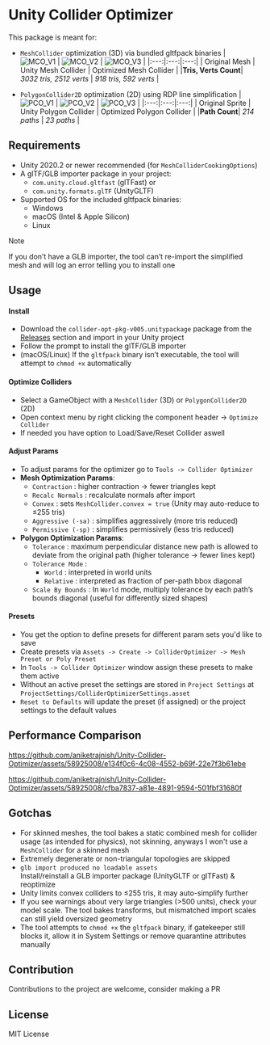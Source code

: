 # Unity Collider Optimizer

This package is meant for:
- `MeshCollider` optimization (3D) via bundled gltfpack binaries
    | ![MCO_V1](https://github.com/user-attachments/assets/a2cb0aa8-543a-437c-9daa-572fa1ec1b18) | ![MCO_V2](https://github.com/user-attachments/assets/8fc2e9a5-cdb0-4513-b391-27f570a95023) | ![MCO_V3](https://github.com/user-attachments/assets/4004e1d4-38e8-49ce-8fac-a95f6e686dcc) |
    |:---:|:---:|:---:|
    | Original Mesh | Unity Mesh Collider | Optimized Mesh Collider |
    |**Tris, Verts Count**| *3032 tris, 2512 verts* | *918 tris, 592 verts* |

    
- `PolygonCollider2D` optimization (2D) using RDP line simplification
    | ![PCO_V1](https://github.com/user-attachments/assets/f5314480-bed7-47fb-88b8-545499765a92) | ![PCO_V2](https://github.com/user-attachments/assets/ed26af25-5e1d-48a8-bc6a-a2f417be3cf6) | ![PCO_V3](https://github.com/user-attachments/assets/a4923535-59be-4896-b629-e83cc42db7d4) |
    |:---:|:---:|:---:|
    | Original Sprite | Unity Polygon Collider | Optimized Polygon Collider |
    |**Path Count**| *214 paths* | *23 paths* |

## Requirements
- Unity 2020.2 or newer recommended
(for `MeshColliderCookingOptions`)
- A glTF/GLB importer package in your project:
  - `com.unity.cloud.gltfast` (glTFast) or
  - `com.unity.formats.glTF` (UnityGLTF)
- Supported OS for the included gltfpack binaries:
  - Windows
  - macOS (Intel & Apple Silicon)
  - Linux
> [!NOTE]
> If you don’t have a GLB importer, the tool can’t re-import the simplified mesh and will log an error telling you to install one

## Usage

#### Install
- Download the `collider-opt-pkg-v005.unitypackage` package from the [Releases](https://github.com/aniketrajnish/Unity-Collider-Optimizer/releases/tag/005) section and import in your Unity project
- Follow the prompt to install the glTF/GLB importer
- (macOS/Linux) If the `gltfpack` binary isn’t executable, the tool will attempt to `chmod +x` automatically

#### Optimize Colliders
- Select a GameObject with a `MeshCollider` (3D) or `PolygonCollider2D` (2D)
- Open context menu by right clicking the component header -> `Optimize Collider`
- If needed you have option to Load/Save/Reset Collider aswell

#### Adjust Params
- To adjust params for the optimizer go to `Tools -> Collider Optimizer`
- **Mesh Optimization Params**: 
  - `Contraction` : higher contraction -> fewer triangles kept
  - `Recalc Normals` : recalculate normals after import
  - `Convex` : sets `MeshCollider.convex = true` (Unity may auto-reduce to ≤255 tris)
  - `Aggressive (-sa)` : simplifies aggressively (more tris reduced)
  - `Permissive (-sp)` : simplifies permissively (less tris reduced)
- **Polygon Optimization Params**:
  - `Tolerance` : maximum perpendicular distance new path is allowed to deviate from the original path (higher tolerance -> fewer lines kept)
  - `Tolerance Mode` :
    - `World` : interpreted in world units
    - `Relative` : interpreted as fraction of per-path bbox diagonal
  - `Scale By Bounds` : In `World` mode, multiply tolerance by each path’s bounds diagonal (useful for differently sized shapes)

#### Presets
- You get the option to define presets for different param sets you'd like to save
- Create presets via `Assets -> Create -> ColliderOptimizer -> Mesh Preset or Poly Preset`
- In `Tools -> Collider Optimizer` window assign these presets to make them active
- Without an active preset the settings are stored in `Project Settings` at `ProjectSettings/ColliderOptimizerSettings.asset`
- `Reset to Defaults` will update the preset (if assigned) or the project settings to the default values

## Performance Comparison

https://github.com/aniketrajnish/Unity-Collider-Optimizer/assets/58925008/e134f0c6-4c08-4552-b69f-22e7f3b61ebe

https://github.com/aniketrajnish/Unity-Collider-Optimizer/assets/58925008/cfba7837-a81e-4891-9594-501fbf31680f

## Gotchas
- For skinned meshes, the tool bakes a static combined mesh for collider usage (as intended for physics), not skinning, anyways I won't use a `MeshCollider` for a skinned mesh
- Extremely degenerate or non-triangular topologies are skipped
- `glb import produced no loadable assets` <br>
    Install/reinstall a GLB importer package (UnityGLTF or glTFast) & reoptimize
- Unity limits convex colliders to ≤255 tris, it may auto-simplify further
- If you see warnings about very large triangles (>500 units), check your model scale. The tool bakes transforms, but mismatched import scales can still yield oversized geometry
- The tool attempts to `chmod +x` the `gltfpack` binary, if gatekeeper still blocks it, allow it in System Settings or remove quarantine attributes manually

## Contribution
Contributions to the project are welcome, consider making a PR

## License
MIT License
